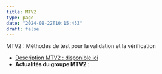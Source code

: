 ```yaml
---
title: MTV2
type: page
date: "2024-08-22T10:15:45Z"
draft: false
---
```


MTV2 : Méthodes de test pour la validation et la vérification

  * [Description MTV2 : disponible ici](/group/mtv2/)
  * **Actualités du groupe MTV2** :


